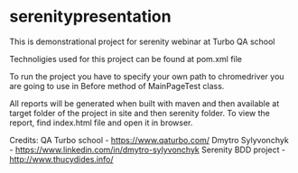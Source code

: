 # serenitypresentation
This is demonstrational project for serenity webinar at Turbo QA school

Technoligies used for this project can be found at pom.xml file

To run the project you have to specify your own path to chromedriver you are going to use in Before method of MainPageTest class.

All reports will be generated when built with maven and then available at target folder of the project in site and then serenity folder.
To view the report, find index.html file and open it in browser.

Credits:
QA Turbo school - https://www.qaturbo.com/
Dmytro Sylyvonchyk - https://www.linkedin.com/in/dmytro-sylyvonchyk
Serenity BDD project - http://www.thucydides.info/
